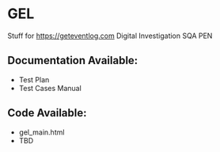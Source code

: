 # GEL
Stuff for https://geteventlog.com
Digital Investigation
SQA
PEN

<h2>Documentation Available:</h2>
<ul>
  <li>Test Plan</li>
  <li>Test Cases Manual</li>
</ul>

<h2>Code Available:</h2>
<ul>
  <li>gel_main.html</li>
  <li>TBD</li>
</ul>
